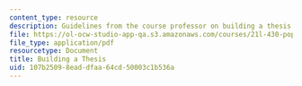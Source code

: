 ```yaml
---
content_type: resource
description: Guidelines from the course professor on building a thesis.
file: https://ol-ocw-studio-app-qa.s3.amazonaws.com/courses/21l-430-popular-narrative-masterminds-fall-2004/107b25098eaddfaa64cd50003c1b536a_MIT21L_430F04_thesis.pdf
file_type: application/pdf
resourcetype: Document
title: Building a Thesis
uid: 107b2509-8ead-dfaa-64cd-50003c1b536a
---
```

